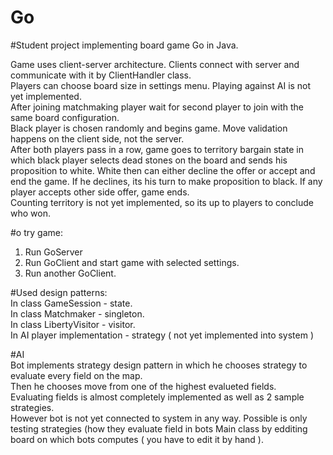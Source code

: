# Go

#Student project implementing board game Go in Java.

Game uses client-server architecture. Clients connect with server and communicate with it by ClientHandler class.<br />
Players can choose board size in settings menu. Playing against AI is not yet implemented.<br />
After joining matchmaking player wait for second player to join with the same board configuration.<br />
Black player is chosen randomly and begins game. Move validation happens on the client side, not the server.<br />
After both players pass in a row, game goes to territory bargain state in which black player selects dead stones on the
board and sends his proposition to white. White then can either decline the offer or accept and end the game. If he 
declines, its his turn to make proposition to black. If any player accepts other side offer, game ends.<br />
Counting territory is not yet implemented, so its up to players to conclude who won.<br />

#o try game: <br />
1. Run GoServer<br />
2. Run GoClient and start game with selected settings.<br />
3. Run another GoClient.

#Used design patterns: <br />
In class GameSession - state.<br />
In class Matchmaker - singleton.<br />
In class LibertyVisitor - visitor.<br />
In AI player implementation - strategy ( not yet implemented into system )<br />

#AI<br />
Bot implements strategy design pattern in which he chooses strategy to evaluate every field on the map.<br />
Then he chooses move from one of the highest evalueted fields. <br />
Evaluating fields is almost completely implemented as well as 2 sample strategies. <br />
However bot is not yet connected to system in any way. Possible is only testing strategies (how they evaluate field
in bots Main class by edditing board on which bots computes ( you have to edit it by hand ).
